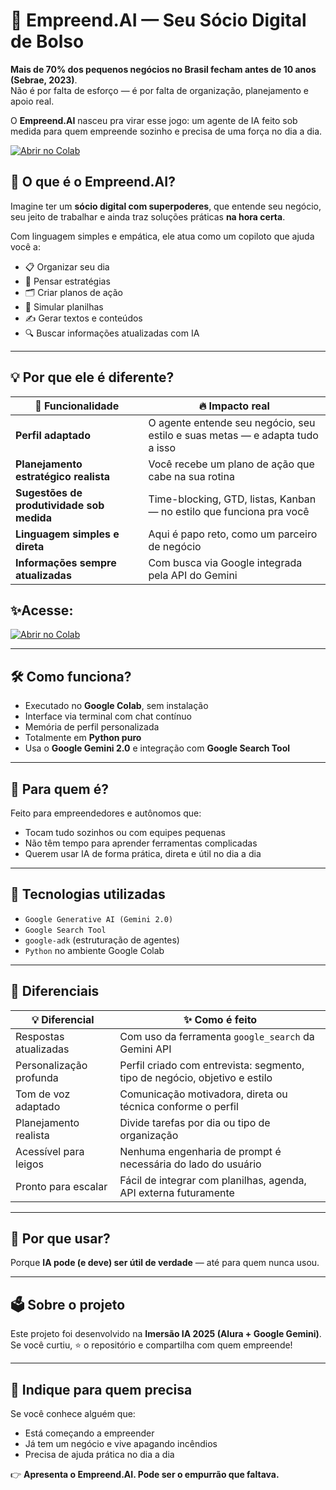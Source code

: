 # 🤖 Empreend.AI — Seu Sócio Digital de Bolso

**Mais de 70% dos pequenos negócios no Brasil fecham antes de 10 anos (Sebrae, 2023)**.  
Não é por falta de esforço — é por falta de organização, planejamento e apoio real.

O **Empreend.AI** nasceu pra virar esse jogo: um agente de IA feito sob medida para quem empreende sozinho e precisa de uma força no dia a dia.

[![Abrir no Colab](https://colab.research.google.com/assets/colab-badge.svg)](https://colab.research.google.com/github/oridimonaco/empreend-ai/blob/main/Empreend_IA_1.ipynb)

## 🚀 O que é o Empreend.AI?

Imagine ter um **sócio digital com superpoderes**, que entende seu negócio, seu jeito de trabalhar e ainda traz soluções práticas **na hora certa**.

Com linguagem simples e empática, ele atua como um copiloto que ajuda você a:

- 📋 Organizar seu dia
- 🧠 Pensar estratégias
- 🗂️ Criar planos de ação
- 🧾 Simular planilhas
- ✍️ Gerar textos e conteúdos
- 🔍 Buscar informações atualizadas com IA

---

## 💡 Por que ele é diferente?

| 💎 Funcionalidade | 🔥 Impacto real |
|------------------|-----------------------------|
| **Perfil adaptado** | O agente entende seu negócio, seu estilo e suas metas — e adapta tudo a isso |
| **Planejamento estratégico realista** | Você recebe um plano de ação que cabe na sua rotina |
| **Sugestões de produtividade sob medida** | Time-blocking, GTD, listas, Kanban — no estilo que funciona pra você |
| **Linguagem simples e direta** | Aqui é papo reto, como um parceiro de negócio |
| **Informações sempre atualizadas** | Com busca via Google integrada pela API do Gemini |


## ✨Acesse:

[![Abrir no Colab](https://colab.research.google.com/assets/colab-badge.svg)](https://colab.research.google.com/github/oridimonaco/empreend-ai/blob/main/Empreend_IA_1.ipynb)

---

## 🛠️ Como funciona?

- Executado no **Google Colab**, sem instalação
- Interface via terminal com chat contínuo
- Memória de perfil personalizada
- Totalmente em **Python puro**
- Usa o **Google Gemini 2.0** e integração com **Google Search Tool**

---

## 👥 Para quem é?

Feito para empreendedores e autônomos que:

- Tocam tudo sozinhos ou com equipes pequenas
- Não têm tempo para aprender ferramentas complicadas
- Querem usar IA de forma prática, direta e útil no dia a dia

---

## 🧠 Tecnologias utilizadas

- `Google Generative AI (Gemini 2.0)`
- `Google Search Tool`
- `google-adk` (estruturação de agentes)
- `Python` no ambiente Google Colab

---

## 🚀 Diferenciais

| 💡 Diferencial | ✨ Como é feito |
|----------------|----------------|
| Respostas atualizadas | Com uso da ferramenta `google_search` da Gemini API |
| Personalização profunda | Perfil criado com entrevista: segmento, tipo de negócio, objetivo e estilo |
| Tom de voz adaptado | Comunicação motivadora, direta ou técnica conforme o perfil |
| Planejamento realista | Divide tarefas por dia ou tipo de organização |
| Acessível para leigos | Nenhuma engenharia de prompt é necessária do lado do usuário |
| Pronto para escalar | Fácil de integrar com planilhas, agenda, API externa futuramente |

---

## 📌 Por que usar?

Porque **IA pode (e deve) ser útil de verdade** — até para quem nunca usou.

---

## 🗳️ Sobre o projeto

Este projeto foi desenvolvido na **Imersão IA 2025 (Alura + Google Gemini)**.  
Se você curtiu, ⭐ o repositório e compartilha com quem empreende!

---

## 📣 Indique para quem precisa

Se você conhece alguém que:
- Está começando a empreender
- Já tem um negócio e vive apagando incêndios
- Precisa de ajuda prática no dia a dia

👉 **Apresenta o Empreend.AI. Pode ser o empurrão que faltava.**
